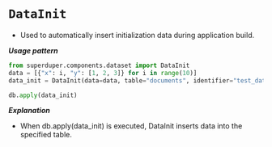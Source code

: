 # `DataInit`

- Used to automatically insert initialization data during application build.

***Usage pattern***

```python
from superduper.components.dataset import DataInit
data = [{"x": i, "y": [1, 2, 3]} for i in range(10)]
data_init = DataInit(data=data, table="documents", identifier="test_data_init")

db.apply(data_init)
```

***Explanation***

- When db.apply(data_init) is executed, DataInit inserts data into the specified table.